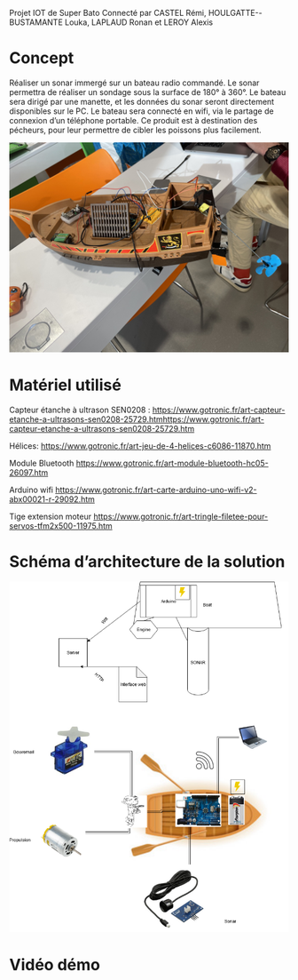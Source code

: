 Projet IOT de Super Bato Connecté
par CASTEL Rémi, HOULGATTE--BUSTAMANTE Louka, LAPLAUD Ronan et LEROY Alexis

# Concept
Réaliser un sonar immergé sur un bateau radio commandé. Le sonar permettra de réaliser un sondage sous la surface de 180° à 360°.
Le bateau sera dirigé par une manette, et les données du sonar seront directement disponibles sur le PC.
Le bateau sera connecté en wifi, via le partage de connexion d’un téléphone portable.
Ce produit est à destination des pécheurs, pour leur permettre de cibler les poissons plus facilement.

![Alt text](/img/bato-final.png?raw=true "Title")

# Matériel utilisé
Capteur étanche à ultrason SEN0208 :
https://www.gotronic.fr/art-capteur-etanche-a-ultrasons-sen0208-25729.htmhttps://www.gotronic.fr/art-capteur-etanche-a-ultrasons-sen0208-25729.htm 

Hélices:
https://www.gotronic.fr/art-jeu-de-4-helices-c6086-11870.htm 

Module Bluetooth
https://www.gotronic.fr/art-module-bluetooth-hc05-26097.htm 

Arduino wifi
https://www.gotronic.fr/art-carte-arduino-uno-wifi-v2-abx00021-r-29092.htm 

Tige extension moteur
https://www.gotronic.fr/art-tringle-filetee-pour-servos-tfm2x500-11975.htm 

# Schéma d’architecture de la solution

![Alt text](/img/schema-archi.png?raw=true "Title")

# Vidéo démo
